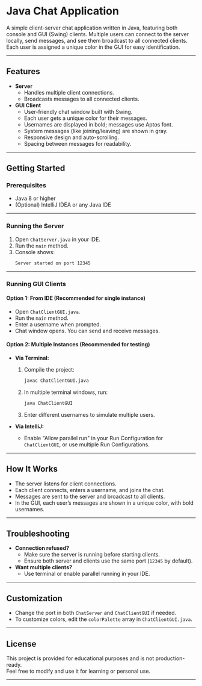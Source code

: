 # Java Chat Application

A simple client-server chat application written in Java, featuring both console and GUI (Swing) clients. Multiple users can connect to the server locally, send messages, and see them broadcast to all connected clients. Each user is assigned a unique color in the GUI for easy identification.

---

## Features

- **Server**
    - Handles multiple client connections.
    - Broadcasts messages to all connected clients.
- **GUI Client**
    - User-friendly chat window built with Swing.
    - Each user gets a unique color for their messages.
    - Usernames are displayed in bold; messages use Aptos font.
    - System messages (like joining/leaving) are shown in gray.
    - Responsive design and auto-scrolling.
    - Spacing between messages for readability.

---

## Getting Started

### Prerequisites

- Java 8 or higher
- (Optional) IntelliJ IDEA or any Java IDE

---

### Running the Server

1. Open `ChatServer.java` in your IDE.
2. Run the `main` method.
3. Console shows:
   ```
   Server started on port 12345
   ```

---

### Running GUI Clients

#### **Option 1: From IDE (Recommended for single instance)**

- Open `ChatClientGUI.java`.
- Run the `main` method.
- Enter a username when prompted.
- Chat window opens. You can send and receive messages.

#### **Option 2: Multiple Instances (Recommended for testing)**

- **Via Terminal:**
    1. Compile the project:
       ```sh
       javac ChatClientGUI.java
       ```
    2. In multiple terminal windows, run:
       ```sh
       java ChatClientGUI
       ```
    3. Enter different usernames to simulate multiple users.

- **Via IntelliJ:**
    - Enable "Allow parallel run" in your Run Configuration for `ChatClientGUI`, or use multiple Run Configurations.

---

## How It Works

- The server listens for client connections.
- Each client connects, enters a username, and joins the chat.
- Messages are sent to the server and broadcast to all clients.
- In the GUI, each user’s messages are shown in a unique color, with bold usernames.

---

## Troubleshooting

- **Connection refused?**
    - Make sure the server is running before starting clients.
    - Ensure both server and clients use the same port (`12345` by default).
- **Want multiple clients?**
    - Use terminal or enable parallel running in your IDE.

---

## Customization

- Change the port in both `ChatServer` and `ChatClientGUI` if needed.
- To customize colors, edit the `colorPalette` array in `ChatClientGUI.java`.

---

## License

This project is provided for educational purposes and is not production-ready.  
Feel free to modify and use it for learning or personal use.

---
